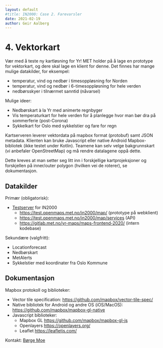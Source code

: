 ```yaml
---
layout: default
#title: IN2000: Case 2. Farevarsler
date: 2021-02-19
author: Geir Aalberg
---
```



# 4. Vektorkart

Vær med å teste ny kartløsning for Yr! MET holder på å lage en prototype for vektorkart,
og dere skal lage en klient for denne. Det finnes har mange mulige datakilder, for eksempel:

- temperatur, vind og nedbør i timesoppløsning for Norden
- temperatur, vind og nedbør i 6-timesoppløsning for hele verden
- nedbørsskyer i tilnærmet sanntid (nåvarsel)

Mulige ideer:

- Nedbørskart à la Yr med animerte regnbyger
- Vis temperaturkart for hele verden for å planlegge hvor man bør dra på sommerferie (post-Corona)
- Sykkelkart for Oslo med sykkelstier og fare for regn

Kartserveren leverer vektordata på mapbox format (protobuf) samt JSON metadata.
Klienten kan bruke Javascript eller native Android Mapbox-bibliotek (ikke testet under Kotlin).
Teamene kan selv velge bakgrunnskart (vi anbefaler OpenStreetMap) og må rendre
datalagene oppå dette.

Dette kreves at man setter seg litt inn i forskjellige kartprojeksjoner og
forskjellen på inner/outer polygon (hvilken vei de roterer), se dokumentasjon.

## Datakilder

Primær (obligatorisk):

- [Testserver](https://test.openmaps.met.no/in2000/map/services) for IN2000
  - <https://test.openmaps.met.no/in2000/map/> (prototype på webklient)
  - <https://test.openmaps.met.no/in2000/map/services> (API)
  - <https://gitlab.met.no/yr-maps/maps-frontend-2020/> (intern kodebase)

Sekundære (valgfritt):

- Locationforecast
- Nedbørskart
- MetAlerts
- Sykkelstier med koordinater fra Oslo Kommune

## Dokumentasjon

Mapbox protokoll og biblioteker:

 - Vector tile specification: <https://github.com/mapbox/vector-tile-spec/>
 - Native bibliotek for Android og andre OS (iOS/MacOS): <https://github.com/mapbox/mapbox-gl-native>
 - Javascript biblioteker:
   - Mapbox GL <https://github.com/mapbox/mapbox-gl-js>
   - Openlayers <https://openlayers.org/>
   - Leaflet <https://leafletjs.com/>

Kontakt: [Børge Moe](mailto:borgem@met.no)
